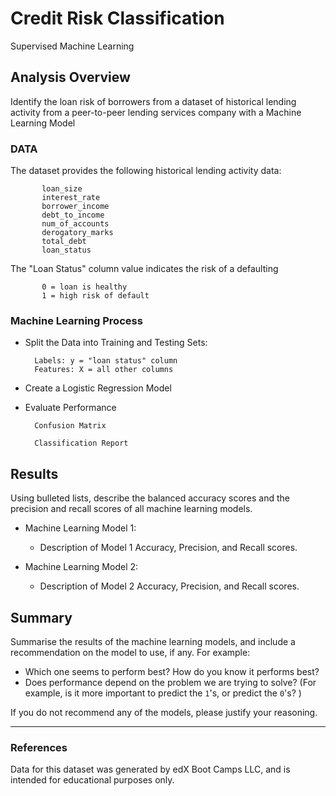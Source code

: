 # Credit Risk Classification
   
   Supervised Machine Learning



## Analysis Overview

Identify the loan risk of borrowers from a dataset of historical lending activity from a peer-to-peer lending services company with a Machine Learning Model 

### DATA
The dataset provides the following historical lending activity data:

           loan_size
           interest_rate
           borrower_income
           debt_to_income
           num_of_accounts
           derogatory_marks
           total_debt
           loan_status
           
The "Loan Status" column value indicates the risk of a defaulting          
          
           0 = loan is healthy
           1 = high risk of default              

### Machine Learning Process

   * Split the Data into Training and Testing Sets:

           Labels: y = "loan status" column        
           Features: X = all other columns
     
   * Create a Logistic Regression Model

   * Evaluate Performance
     
           Confusion Matrix

           Classification Report

## Results

Using bulleted lists, describe the balanced accuracy scores and the precision and recall scores of all machine learning models.

* Machine Learning Model 1:
  * Description of Model 1 Accuracy, Precision, and Recall scores.


* Machine Learning Model 2:
  * Description of Model 2 Accuracy, Precision, and Recall scores.

## Summary

Summarise the results of the machine learning models, and include a recommendation on the model to use, if any. For example:
* Which one seems to perform best? How do you know it performs best?
* Does performance depend on the problem we are trying to solve? (For example, is it more important to predict the `1`'s, or predict the `0`'s? )

If you do not recommend any of the models, please justify your reasoning.

---
### References
Data for this dataset was generated by edX Boot Camps LLC, and is intended for educational purposes only.

